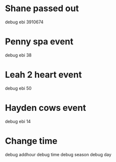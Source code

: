 # Shane passed out
debug ebi 3910674
# Penny spa event
debug ebi 38
# Leah 2 heart event
debug ebi 50
# Hayden cows event
debug ebi 14

# Change time
debug addhour
debug time <time>
debug season <season>
debug day <day>